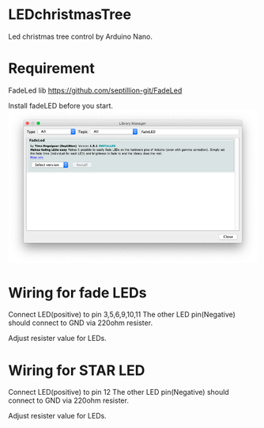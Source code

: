 # LEDchristmasTree
Led christmas tree control by Arduino Nano.

# Requirement
FadeLed lib
https://github.com/septillion-git/FadeLed

Install fadeLED before you start.
![install lib](https://github.com/kotamorishi/LEDchristmasTree/blob/main/fadeLED.png?raw=true)

# Wiring for fade LEDs

Connect LED(positive) to pin 3,5,6,9,10,11
The other LED pin(Negative) should connect to GND via 220ohm resister.

Adjust resister value for LEDs.

# Wiring for STAR LED
Connect LED(positive) to pin 12
The other LED pin(Negative) should connect to GND via 220ohm resister.

Adjust resister value for LEDs.
